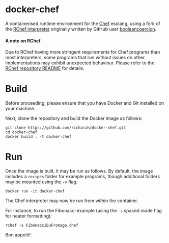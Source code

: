 # docker-chef

A containerised runtime environment for the [Chef](https://esolangs.org/wiki/Chef) esolang, using a fork of the [RChef interpreter](https://github.com/booleancoercion/rchef) originally written by GitHub user [booleancoercion](https://github.com/booleancoercion). 

#### A note on RChef
Due to RChef having more stringent requirements for Chef programs than most interpreters, some programs that run without issues on other implementations may exhibit unexpected behaviour. Please refer to the [RChef repository README](https://github.com/richarah/rchef) for details.

# Build

Before proceeding, please ensure that you have Docker and Git installed on your machine.

Next, clone the repository and build the Docker image as follows:
```
git clone https://github.com/richarah/docker-chef.git
cd docker-chef
docker build . -t docker-chef
```

# Run
Once the image is built, it may be run as follows. By default, the image includes a `recipes` folder for example programs, though additional folders may be mounted using the `-v` flag.
```
docker run -it docker-chef
```
The Chef interpreter may now be run from within the container.

For instance, to run the Fibonacci example (using the `-s` spaced mode flag for neater formatting):

```
rchef -s FibonacciDuFromage.chef
```

Bon appetit!
